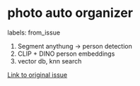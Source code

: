 # photo auto organizer 

labels: from_issue

1. Segment anythung -> person detection
2. CLIP + DINO person embeddings 
3. vector db, knn search

[Link to original issue](https://github.com/dmarx/bench-warmers/issues/39)
